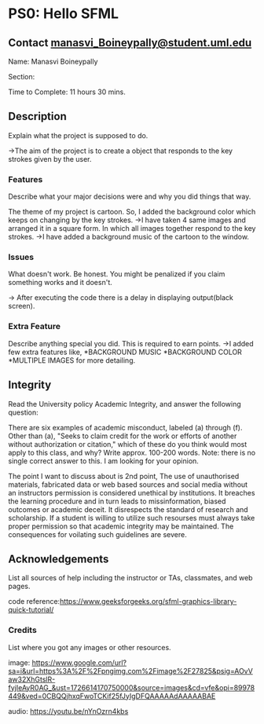 # PS0: Hello SFML

## Contact manasvi_Boineypally@student.uml.edu
Name: Manasvi Boineypally

Section:

Time to Complete: 11 hours 30 mins.


## Description
Explain what the project is supposed to do.

->The aim of the project is to create a object that responds to the key strokes given by the user.

### Features
Describe what your major decisions were and why you did things that way.

The theme of my project is cartoon. So, I added the background color which keeps on changing by the key strokes.
->I have taken 4 same images and arranged it in a square form. In which all images together respond to the key strokes.
->I have added a background music of the cartoon to the window. 

### Issues
What doesn't work.  Be honest.  You might be penalized if you claim something works and it doesn't.

-> After executing the code there is a delay in displaying output(black screen).



### Extra Feature
Describe anything special you did.  This is required to earn points.
->I added few extra features like,
*BACKGROUND MUSIC
*BACKGROUND COLOR
*MULTIPLE IMAGES for more detailing.



## Integrity
Read the University policy Academic Integrity, and answer the following question:

There are six examples of academic misconduct, labeled (a) through (f). Other than (a), "Seeks to claim credit for the work or efforts of another without authorization or citation," which of these do you think would most apply to this class, and why? Write approx. 100-200 words. Note: there is no single correct answer to this. I am looking for your opinion.

The point I want to discuss about is 2nd point, 
The use of unauthorised materials, fabricated data or web based sources and social media without an instructors permission is considered unethical by institutions. It breaches the learning procedure and in turn leads to missinformation, biased outcomes or academic deceit. It disrespects the standard of research and scholarship.
  If a student is willing to utilize such resourses must always take proper permission so that academic integrity may be maintained. The consequences for voilating such guidelines are severe.  

## Acknowledgements
List all sources of help including the instructor or TAs, classmates, and web pages.

code reference:https://www.geeksforgeeks.org/sfml-graphics-library-quick-tutorial/


### Credits
List where you got any images or other resources.

image:
https://www.google.com/url?sa=i&url=https%3A%2F%2Fpngimg.com%2Fimage%2F27825&psig=AOvVaw32XhGtslR-fyjIeAyR0AG_&ust=1726614170750000&source=images&cd=vfe&opi=89978449&ved=0CBQQjhxqFwoTCKif25fJyIgDFQAAAAAdAAAAABAE

audio:
https://youtu.be/nYnOzrn4kbs